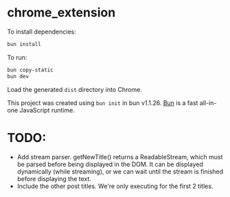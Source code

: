 # chrome_extension

To install dependencies:

```bash
bun install
```

To run:

```bash
bun copy-static
bun dev
```

Load the generated `dist` directory into Chrome.

This project was created using `bun init` in bun v1.1.26. [Bun](https://bun.sh) is a fast all-in-one JavaScript runtime.

# TODO:

- Add stream parser. getNewTitle() returns a ReadableStream, which must be parsed before being displayed in the DOM. It can be displayed dynamically (while streaming), or we can wait until the stream is finished before displaying the text.
- Include the other post titles. We're only executing for the first 2 titles.